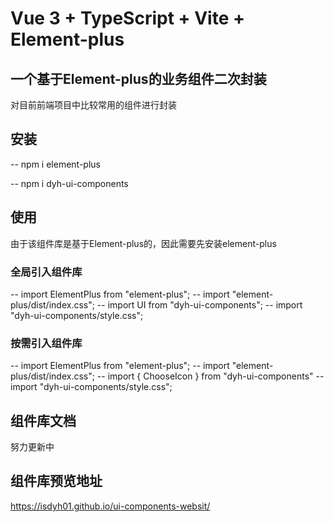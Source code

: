 # Vue 3 + TypeScript + Vite + Element-plus

## 一个基于Element-plus的业务组件二次封装
 对目前前端项目中比较常用的组件进行封装

## 安装

--  npm i element-plus

--  npm i dyh-ui-components

## 使用
  由于该组件库是基于Element-plus的，因此需要先安装element-plus
  
### 全局引入组件库
--  import ElementPlus from "element-plus";
--  import "element-plus/dist/index.css";
--  import UI from "dyh-ui-components";
--  import "dyh-ui-components/style.css";
  
### 按需引入组件库
-- import ElementPlus from "element-plus";
-- import "element-plus/dist/index.css";
-- import { ChooseIcon } from "dyh-ui-components"
-- import "dyh-ui-components/style.css";
 
 
 ## 组件库文档
   努力更新中
   
 ## 组件库预览地址
 https://isdyh01.github.io/ui-components-websit/
 




